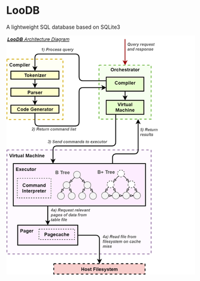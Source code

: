 # LooDB

A lightweight SQL database based on SQLite3

![Architecture diagram](/proposal/architecture_diagram.png "Architecture Diagram")